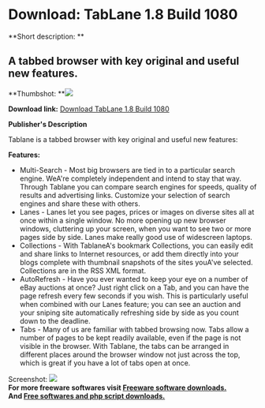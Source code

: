 # Download: TabLane 1.8 Build 1080

**Short description: **

## A tabbed browser with key original and useful new features.

  
**Thumbshot: **![](http://www.freewarefiles.com/screenshot/tablane_md.gif)   
  
**Download link:** [Download TabLane 1.8 Build 1080](http://freesoftwares.boysofts.com/TabLane-Build_program_19151.html)  
  

**Publisher's Description**  
  

Tablane is a tabbed browser with key original and useful new features:

**Features:**

  * Multi-Search - Most big browsers are tied in to a particular search engine. WeA're completely independent and intend to stay that way. Through Tablane you can compare search engines for speeds, quality of results and advertising links. Customize your selection of search engines and share these with others. 
  * Lanes - Lanes let you see pages, prices or images on diverse sites all at once within a single window. No more opening up new browser windows, cluttering up your screen, when you want to see two or more pages side by side. Lanes make really good use of widescreen laptops. 
  * Collections - With TablaneA's bookmark Collections, you can easily edit and share links to Internet resources, or add them directly into your blogs complete with thumbnail snapshots of the sites youA've selected. Collections are in the RSS XML format. 
  * AutoRefresh - Have you ever wanted to keep your eye on a number of eBay auctions at once? Just right click on a Tab, and you can have the page refresh every few seconds if you wish. This is particularly useful when combined with our Lanes feature; you can see an auction and your sniping site automatically refreshing side by side as you count down to the deadline. 
  * Tabs - Many of us are familiar with tabbed browsing now. Tabs allow a number of pages to be kept readily available, even if the page is not visible in the browser. With Tablane, the tabs can be arranged in different places around the browser window not just across the top, which is great if you have a lot of tabs open at once. 

  
  
Screenshot: ![](http://www.freewarefiles.com/screenshot/tablane.gif)  
**For more freeware softwares visit [Freeware software downloads.](http://freesoftwares.boysofts.com/)**   
**And [Free softwares and php script downloads.](http://www.boysofts.com/)**

